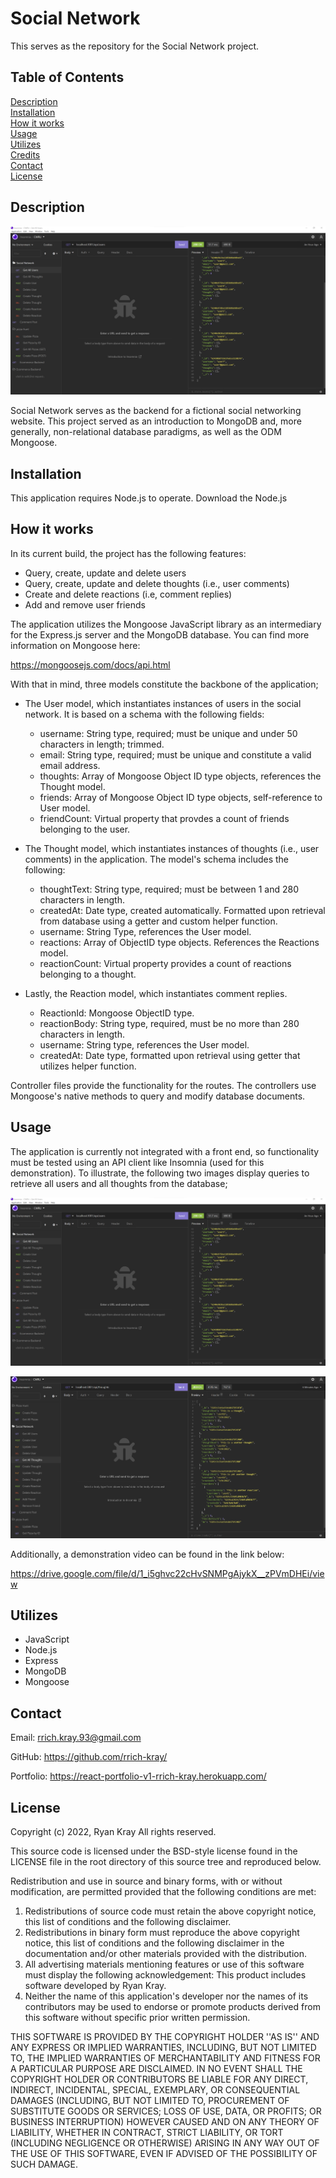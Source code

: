 # Social Network

This serves as the repository for the Social Network project.

## Table of Contents

[Description](#description)  
[Installation](#installation)  
[How it works](#how-it-works)  
[Usage](#usage)  
[Utilizes](#utilizes)  
[Credits](#credits)  
[Contact](#contact)  
[License](#license)

## Description

![main screenshot](./public/images/screen1.png)

Social Network serves as the backend for a fictional social networking website. This project served as an introduction to MongoDB and, more generally, non-relational database paradigms, as well as the ODM Mongoose.

## Installation

This application requires Node.js to operate. Download the Node.js

## How it works

In its current build, the project has the following features:

- Query, create, update and delete users
- Query, create, update and delete thoughts (i.e., user comments)
- Create and delete reactions (i.e, comment replies)
- Add and remove user friends

The application utilizes the Mongoose JavaScript library as an intermediary for the Express.js server and the MongoDB database. You can find more information on Mongoose here:

https://mongoosejs.com/docs/api.html

With that in mind, three models constitute the backbone of the application;

- The User model, which instantiates instances of users in the social network. It is based on a schema with the following fields:

  - username: String type, required; must be unique and under 50 characters in length; trimmed.
  - email: String type, required; must be unique and constitute a valid email address.
  - thoughts: Array of Mongoose Object ID type objects, references the Thought model.
  - friends: Array of Mongoose Object ID type objects, self-reference to User model.
  - friendCount: Virtual property that provdes a count of friends belonging to the user.

- The Thought model, which instantiates instances of thoughts (i.e., user comments) in the application. The model's schema includes the following:

  - thoughtText: String type, required; must be between 1 and 280 characters in length.
  - createdAt: Date type, created automatically. Formatted upon retrieval from database using a getter and custom helper function.
  - username: String Type, references the User model.
  - reactions: Array of ObjectID type objects. References the Reactions model.
  - reactionCount: Virtual property provides a count of reactions belonging to a thought.

- Lastly, the Reaction model, which instantiates comment replies.

  - ReactionId: Mongoose ObjectID type.
  - reactionBody: String type, required, must be no more than 280 characters in length.
  - username: String type, references the User model.
  - createdAt: Date type, formatted upon retrieval using getter that utilizes helper function.

Controller files provide the functionality for the routes. The controllers use Mongoose's native methods to query and modify database documents.

## Usage

The application is currently not integrated with a front end, so functionality must be tested using an API client like Insomnia (used for this demonstration). To illustrate, the following two images display queries to retrieve all users and all thoughts from the database;

![Query all users screenshot](./public/images/screen1.png)

![Query all thoughts screenshot](./public/images/screen2.png)

Additionally, a demonstration video can be found in the link below:

https://drive.google.com/file/d/1_i5ghvc22cHvSNMPgAjykX__zPVmDHEi/view

## Utilizes

- JavaScript
- Node.js
- Express
- MongoDB
- Mongoose

## Contact

Email: rrich.kray.93@gmail.com

GitHub: https://github.com/rrich-kray/

Portfolio: https://react-portfolio-v1-rrich-kray.herokuapp.com/

## License

Copyright (c) 2022, Ryan Kray
All rights reserved.

This source code is licensed under the BSD-style license found in the LICENSE file in the root directory of this source tree and reproduced below.

Redistribution and use in source and binary forms, with or without modification, are permitted provided that the following conditions are met:

1. Redistributions of source code must retain the above copyright notice, this list of conditions and the following disclaimer.
2. Redistributions in binary form must reproduce the above copyright notice, this list of conditions and the following disclaimer in the documentation and/or other materials provided with the distribution.
3. All advertising materials mentioning features or use of this software must display the following acknowledgement: This product includes software developed by Ryan Kray.
4. Neither the name of this application's developer nor the names of its contributors may be used to endorse or promote products derived from this software without specific prior written permission.

THIS SOFTWARE IS PROVIDED BY THE COPYRIGHT HOLDER ''AS IS'' AND ANY EXPRESS OR IMPLIED WARRANTIES, INCLUDING, BUT NOT LIMITED TO, THE IMPLIED WARRANTIES OF MERCHANTABILITY AND FITNESS FOR A PARTICULAR PURPOSE ARE DISCLAIMED. IN NO EVENT SHALL THE COPYRIGHT HOLDER OR CONTRIBUTORS BE LIABLE FOR ANY DIRECT, INDIRECT, INCIDENTAL, SPECIAL, EXEMPLARY, OR CONSEQUENTIAL DAMAGES (INCLUDING, BUT NOT LIMITED TO, PROCUREMENT OF SUBSTITUTE GOODS OR SERVICES; LOSS OF USE, DATA, OR PROFITS; OR BUSINESS INTERRUPTION) HOWEVER CAUSED AND ON ANY THEORY OF LIABILITY, WHETHER IN CONTRACT, STRICT LIABILITY, OR TORT (INCLUDING NEGLIGENCE OR OTHERWISE) ARISING IN ANY WAY OUT OF THE USE OF THIS SOFTWARE, EVEN IF ADVISED OF THE POSSIBILITY OF SUCH DAMAGE.
